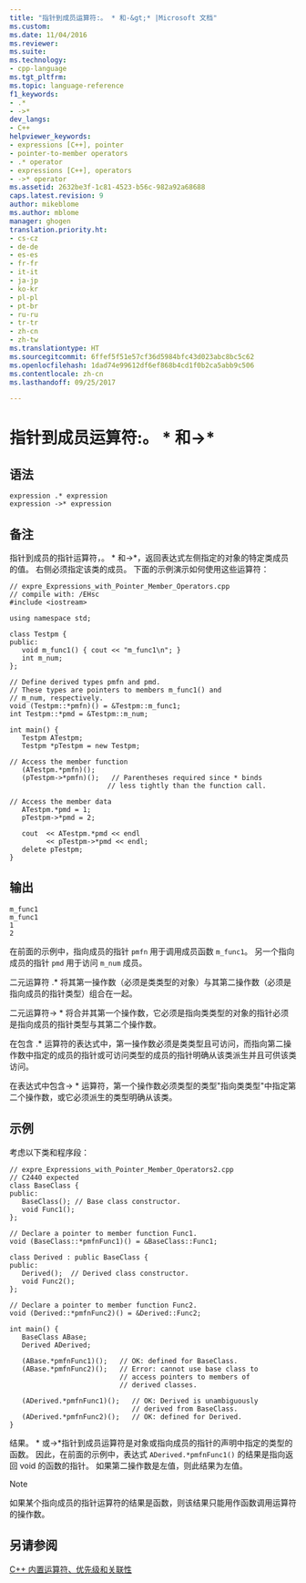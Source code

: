 ```yaml
---
title: "指针到成员运算符:。 * 和-&gt;* |Microsoft 文档"
ms.custom: 
ms.date: 11/04/2016
ms.reviewer: 
ms.suite: 
ms.technology:
- cpp-language
ms.tgt_pltfrm: 
ms.topic: language-reference
f1_keywords:
- .*
- ->*
dev_langs:
- C++
helpviewer_keywords:
- expressions [C++], pointer
- pointer-to-member operators
- .* operator
- expressions [C++], operators
- ->* operator
ms.assetid: 2632be3f-1c81-4523-b56c-982a92a68688
caps.latest.revision: 9
author: mikeblome
ms.author: mblome
manager: ghogen
translation.priority.ht:
- cs-cz
- de-de
- es-es
- fr-fr
- it-it
- ja-jp
- ko-kr
- pl-pl
- pt-br
- ru-ru
- tr-tr
- zh-cn
- zh-tw
ms.translationtype: HT
ms.sourcegitcommit: 6ffef5f51e57cf36d5984bfc43d023abc8bc5c62
ms.openlocfilehash: 1dad74e99612df6ef868b4cd1f0b2ca5abb9c506
ms.contentlocale: zh-cn
ms.lasthandoff: 09/25/2017

---
```

# <a name="pointer-to-member-operators--and--gt"></a>指针到成员运算符:。 * 和-&gt;*
## <a name="syntax"></a>语法  
  
```  
expression .* expression  
expression ->* expression  
```  
  
## <a name="remarks"></a>备注  
 指针到成员的指针运算符，。 * 和->\*，返回表达式左侧指定的对象的特定类成员的值。  右侧必须指定该类的成员。  下面的示例演示如何使用这些运算符：  
  
```  
// expre_Expressions_with_Pointer_Member_Operators.cpp  
// compile with: /EHsc  
#include <iostream>  
  
using namespace std;  
  
class Testpm {  
public:  
   void m_func1() { cout << "m_func1\n"; }  
   int m_num;  
};  
  
// Define derived types pmfn and pmd.  
// These types are pointers to members m_func1() and  
// m_num, respectively.  
void (Testpm::*pmfn)() = &Testpm::m_func1;  
int Testpm::*pmd = &Testpm::m_num;  
  
int main() {  
   Testpm ATestpm;  
   Testpm *pTestpm = new Testpm;  
  
// Access the member function  
   (ATestpm.*pmfn)();  
   (pTestpm->*pmfn)();   // Parentheses required since * binds  
                        // less tightly than the function call.  
  
// Access the member data  
   ATestpm.*pmd = 1;  
   pTestpm->*pmd = 2;  
  
   cout  << ATestpm.*pmd << endl  
         << pTestpm->*pmd << endl;  
   delete pTestpm;  
}  
```  
  
## <a name="output"></a>输出  
  
```  
m_func1  
m_func1  
1  
2  
```  
  
 在前面的示例中，指向成员的指针 `pmfn` 用于调用成员函数 `m_func1`。 另一个指向成员的指针 `pmd` 用于访问 `m_num` 成员。  
  
 二元运算符 .* 将其第一操作数（必须是类类型的对象）与其第二操作数（必须是指向成员的指针类型）组合在一起。  
  
 二元运算符-> * 将合并其第一个操作数，它必须是指向类类型的对象的指针必须是指向成员的指针类型与其第二个操作数。  
  
 在包含 .* 运算符的表达式中，第一操作数必须是类类型且可访问，而指向第二操作数中指定的成员的指针或可访问类型的成员的指针明确从该类派生并且可供该类访问。  
  
 在表达式中包含-> * 运算符，第一个操作数必须类型的类型"指向类类型"中指定第二个操作数，或它必须派生的类型明确从该类。  
  
## <a name="example"></a>示例  
 考虑以下类和程序段：  
  
```  
// expre_Expressions_with_Pointer_Member_Operators2.cpp  
// C2440 expected  
class BaseClass {  
public:  
   BaseClass(); // Base class constructor.  
   void Func1();  
};  
  
// Declare a pointer to member function Func1.  
void (BaseClass::*pmfnFunc1)() = &BaseClass::Func1;  
  
class Derived : public BaseClass {  
public:  
   Derived();  // Derived class constructor.  
   void Func2();  
};  
  
// Declare a pointer to member function Func2.  
void (Derived::*pmfnFunc2)() = &Derived::Func2;  
  
int main() {  
   BaseClass ABase;  
   Derived ADerived;  
  
   (ABase.*pmfnFunc1)();   // OK: defined for BaseClass.  
   (ABase.*pmfnFunc2)();   // Error: cannot use base class to  
                           // access pointers to members of  
                           // derived classes.   
  
   (ADerived.*pmfnFunc1)();   // OK: Derived is unambiguously  
                              // derived from BaseClass.   
   (ADerived.*pmfnFunc2)();   // OK: defined for Derived.  
}  
```  
  
 结果。 * 或->\*指针到成员运算符是对象或指向成员的指针的声明中指定的类型的函数。 因此，在前面的示例中，表达式 `ADerived.*pmfnFunc1()` 的结果是指向返回 void 的函数的指针。 如果第二操作数是左值，则此结果为左值。  
  
> [!NOTE]
>  如果某个指向成员的指针运算符的结果是函数，则该结果只能用作函数调用运算符的操作数。  
  
## <a name="see-also"></a>另请参阅  
 [C++ 内置运算符、优先级和关联性](../cpp/cpp-built-in-operators-precedence-and-associativity.md)


